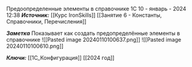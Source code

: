 
Предоопределенные элементы в справочнике 1С
 10 - январь - 2024  12:38 
***Источник:***  [[Курс IronSkills]] [[Занятие 6 - Константы, Справочники, Перечисления]]

***Заметка*** 
Показывает как создать предопределённые элементы в справочнике
![[Pasted image 20240110100637.png]]
![[Pasted image 20240110100610.png]]


***Ключи:*** [[1С_Конфигурация]] [[2024 год]]